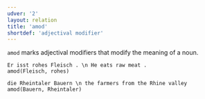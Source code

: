 ```yaml
---
udver: '2'
layout: relation
title: 'amod'
shortdef: 'adjectival modifier'
---
```


`amod` marks adjectival modifiers that modify the meaning of a noun.

~~~ sdparse
Er isst rohes Fleisch . \n He eats raw meat .
amod(Fleisch, rohes)
~~~

~~~ sdparse
die Rheintaler Bauern \n the farmers from the Rhine valley
amod(Bauern, Rheintaler)
~~~
<!-- Interlanguage links updated So kvě 14 19:03:00 CEST 2022 -->
